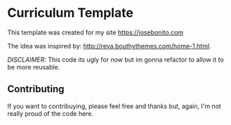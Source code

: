 # Curriculum Template

This template was created for my site https://josebonito.com


The idea was inspired by: http://reva.bouthythemes.com/home-1.html.


*DISCLAIMER:* This code its ugly for now but im gonna refactor to allow it to be more reusable.

## Contributing
If you want to contribuying, please feel free and thanks but, again, I'm not really proud of the code here.